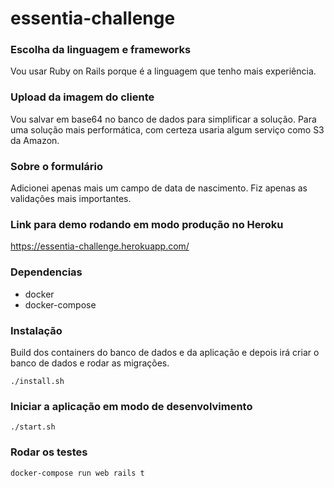 # essentia-challenge

### Escolha da linguagem e frameworks
Vou usar Ruby on Rails porque é a linguagem que tenho mais experiência.

### Upload da imagem do cliente
Vou salvar em base64 no banco de dados para simplificar a solução. Para uma solução mais performática, com certeza usaria algum serviço como S3 da Amazon.

### Sobre o formulário
Adicionei apenas mais um campo de data de nascimento. Fiz apenas as validações mais importantes.

### Link para demo rodando em modo produção no Heroku
https://essentia-challenge.herokuapp.com/

### Dependencias
* docker
* docker-compose

### Instalação
Build dos containers do banco de dados e da aplicação e depois irá criar o banco de dados e rodar as migrações.
```shell
./install.sh
```

### Iniciar a aplicação em modo de desenvolvimento
```shell
./start.sh
```

### Rodar os testes
```
docker-compose run web rails t
```
